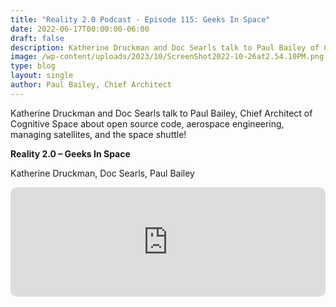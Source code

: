 ```yaml
---
title: "Reality 2.0 Podcast - Episode 115: Geeks In Space"
date: 2022-06-17T00:00:00-06:00
draft: false
description: Katherine Druckman and Doc Searls talk to Paul Bailey of Cognitive
image: /wp-content/uploads/2023/10/ScreenShot2022-10-26at2.54.10PM.png
type: blog
layout: single
author: Paul Bailey, Chief Architect
---
```


Katherine Druckman and Doc Searls talk to Paul Bailey, Chief Architect of Cognitive Space about open source code, aerospace engineering, managing satellites, and the space shuttle!

**Reality 2.0 – Geeks In Space**

Katherine Druckman, Doc Searls, Paul Bailey

<iframe style="width: 100%; max-width: 660px; overflow: hidden; border-radius: 10px;" src="https://embed.podcasts.apple.com/ie/podcast/episode-115-geeks-in-space/id1446657836?i=1000566793956" height="175" frameborder="0" sandbox="allow-forms allow-popups allow-same-origin allow-scripts allow-storage-access-by-user-activation allow-top-navigation-by-user-activation"></iframe>
